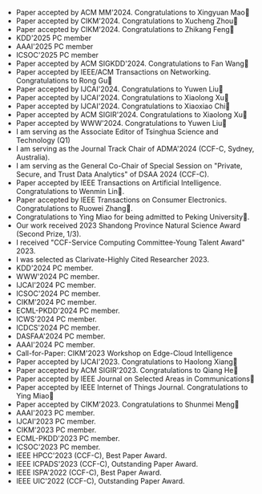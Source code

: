 - Paper accepted by ACM MM'2024. Congratulations to Xingyuan Mao🎉
- Paper accepted by CIKM'2024. Congratulations to Xucheng Zhou🎉
- Paper accepted by CIKM'2024. Congratulations to Zhikang Feng🎉
- KDD'2025 PC member
- AAAI'2025 PC member
- ICSOC'2025 PC member
- Paper accepted by ACM SIGKDD'2024. Congratulations to Fan Wang🎉
- Paper accepted by IEEE/ACM Transactions on Networking. Congratulations to Rong Gu🎉
- Paper accepted by IJCAI'2024. Congratulations to Yuwen Liu🎉
- Paper accepted by IJCAI'2024. Congratulations to Xiaolong Xu🎉
- Paper accepted by IJCAI'2024. Congratulations to Xiaoxiao Chi🎉
- Paper accepted by ACM SIGIR'2024. Congratulations to Xiaolong Xu🎉
- Paper accepted by WWW'2024. Congratulations to Yuwen Liu🎉
- I am serving as the Associate Editor of  Tsinghua Science and Technology (Q1)
- I am serving as the Journal Track Chair of ADMA'2024 (CCF-C, Sydney, Australia).
- I am serving as the General Co-Chair of Special Session on "Private, Secure, and Trust Data Analytics" of DSAA 2024 (CCF-C).
- Paper accepted by IEEE Transactions on Artificial Intelligence. Congratulations to Wenmin Lin🎉.
- Paper accepted by IEEE Transactions on Consumer Electronics. Congratulations to Ruowei Zhang🎉.
- Congratulations to Ying Miao for being admitted to Peking University🎉.
- Our work received 2023 Shandong Province Natural Science Award (Second Prize, 1/3).
- I received "CCF-Service Computing Committee-Young Talent Award" 2023.
- I was selected as Clarivate-Highly Cited Researcher 2023.
- KDD'2024 PC member.
- WWW'2024 PC member.
- IJCAI'2024 PC member.
- ICSOC'2024 PC member.
- CIKM'2024 PC member.
- ECML-PKDD'2024 PC member.
- ICWS'2024 PC member.
- ICDCS'2024 PC member.
- DASFAA'2024 PC member.
- AAAI'2024 PC member.
- Call-for-Paper: CIKM'2023 Workshop on Edge-Cloud Intelligence
- Paper accepted by IJCAI'2023. Congratulations to Haolong Xiang🎉
- Paper accepted by ACM SIGIR'2023. Congratulations to Qiang He🎉
- Paper accepted by IEEE Journal on Selected Areas in Communications🎉
- Paper accepted by IEEE Internet of Things Journal. Congratulations to Ying Miao🎉
- Paper accepted by CIKM'2023. Congratulations to Shunmei Meng🎉
- AAAI'2023 PC member.
- IJCAI'2023 PC member.
- CIKM'2023 PC member.
- ECML-PKDD'2023 PC member.
- ICSOC'2023 PC member.
- IEEE HPCC'2023 (CCF-C), Best Paper Award.
- IEEE ICPADS'2023 (CCF-C), Outstanding Paper Award.
- IEEE ISPA'2022 (CCF-C), Best Paper Award.
- IEEE UIC'2022 (CCF-C), Outstanding Paper Award.
